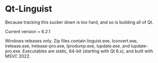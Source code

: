 Qt-Linguist
===========
Because tracking this sucker down is too hard, and so is building all of Qt.

Current version = 6.2.1

Windows releases only. Zip files contain linguist.exe, lconvert.exe, lrelease.exe, lrelease-pro.exe, lprodump.exe, lupdate.exe, and lupdate-pro.exe. Executables are static, 64-bit (starting with Qt 6.x), and built with MSVC 2022.
